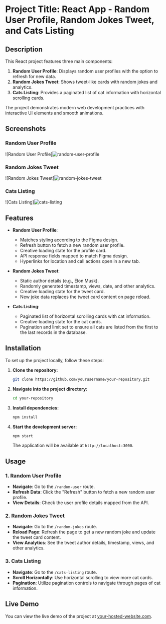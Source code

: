 # Project Title: React App - Random User Profile, Random Jokes Tweet, and Cats Listing

## Description
This React project features three main components:

1. **Random User Profile**: Displays random user profiles with the option to refresh for new data.
2. **Random Jokes Tweet**: Shows tweet-like cards with random jokes and analytics.
3. **Cats Listing**: Provides a paginated list of cat information with horizontal scrolling cards.

The project demonstrates modern web development practices with interactive UI elements and smooth animations.

## Screenshots
### Random User Profile
![Random User Profile]![random-user-profile](https://github.com/user-attachments/assets/d9c56000-7f3e-485b-8062-c659d01a8578)

### Random Jokes Tweet
![Random Jokes Tweet]![random-jokes-tweet](https://github.com/user-attachments/assets/65e6b542-a97e-4196-8d62-ff6735498173)


### Cats Listing
![Cats Listing]![cats-listing](https://github.com/user-attachments/assets/8ad619da-8cfa-4ff5-af0e-fb2439f68730)


## Features
- **Random User Profile**: 
  - Matches styling according to the Figma design.
  - Refresh button to fetch a new random user profile.
  - Creative loading state for the profile card.
  - API response fields mapped to match Figma design.
  - Hyperlinks for location and call actions open in a new tab.

- **Random Jokes Tweet**:
  - Static author details (e.g., Elon Musk).
  - Randomly generated timestamp, views, date, and other analytics.
  - Creative loading state for the tweet card.
  - New joke data replaces the tweet card content on page reload.

- **Cats Listing**:
  - Paginated list of horizontal scrolling cards with cat information.
  - Creative loading state for the cat cards.
  - Pagination and limit set to ensure all cats are listed from the first to the last records in the database.

## Installation

To set up the project locally, follow these steps:

1. **Clone the repository:**

    ```bash
    git clone https://github.com/yourusername/your-repository.git
    ```

2. **Navigate into the project directory:**

    ```bash
    cd your-repository
    ```

3. **Install dependencies:**

    ```bash
    npm install
    ```

4. **Start the development server:**

    ```bash
    npm start
    ```

    The application will be available at `http://localhost:3000`.

## Usage

### 1. Random User Profile
- **Navigate**: Go to the `/random-user` route.
- **Refresh Data**: Click the "Refresh" button to fetch a new random user profile.
- **View Details**: Check the user profile details mapped from the API.

### 2. Random Jokes Tweet
- **Navigate**: Go to the `/random-jokes` route.
- **Reload Page**: Refresh the page to get a new random joke and update the tweet card content.
- **View Analytics**: See the tweet author details, timestamp, views, and other analytics.

### 3. Cats Listing
- **Navigate**: Go to the `/cats-listing` route.
- **Scroll Horizontally**: Use horizontal scrolling to view more cat cards.
- **Pagination**: Utilize pagination controls to navigate through pages of cat information.

## Live Demo

You can view the live demo of the project at [your-hosted-website.com]([http://your-hosted-website.com](https://masterji-reactapp.vercel.app/)).

